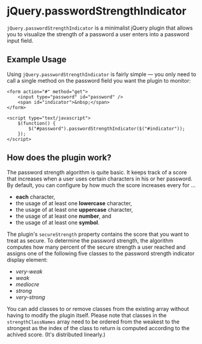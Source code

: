 # jQuery.passwordStrengthIndicator

`jQuery.passwordStrengthIndicator` is a minimalist jQuery plugin that allows you to visualize the strength of a password a user enters into a password input field.


## Example Usage

Using `jQuery.passwordStrengthIndicator` is fairly simple — you only need to call a single method on the password field you want the plugin to monitor:

    <form action="#" method="get">
        <input type="password" id="password" />
        <span id="indicator">&nbsp;</span>
    </form>

    <script type="text/javascript">
        $(function() {
            $("#password").passwordStrengthIndicator($("#indicator"));
        });
    </script>
    
    
## How does the plugin work?

The password strength algorithm is quite basic.
It keeps track of a score that increases when a user uses certain characters in his or her password.
By default, you can configure by how much the score increases every for ...

  - **each** character,
  - the usage of at least one **lowercase** character,
  - the usage of at least one **uppercase** character,
  - the usage of at least one **number**, and
  - the usage of at least one **symbol**.

The plugin's `secureStrength` property contains the score that you want to treat as secure.
To determine the password strength, the algorithm computes how many percent of the secure strength a user reached
and assigns one of the following five classes to the password strength indicator display element:

  - *very-weak*
  - *weak*
  - *mediocre*
  - *strong*
  - *very-strong*

You can add classes to or remove classes from the existing array without having to modify the plugin itself.
Please note that classes in the `strengthClassNames` array need to be ordered from the weakest to the strongest
as the index of the class to return is computed according to the achived score. (It's distributed linearly.)
